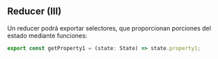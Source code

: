 ## Reducer (III)

Un reducer podrá exportar selectores, que proporcionan porciones del estado mediante funciones:

```typescript
export const getProperty1 = (state: State) => state.property1;
```

